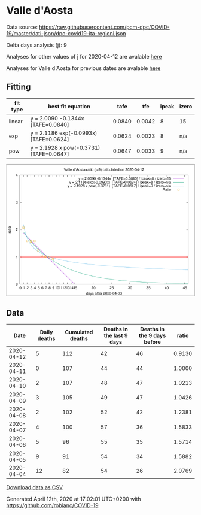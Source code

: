 # Valle d'Aosta

Data source: https://raw.githubusercontent.com/pcm-dpc/COVID-19/master/dati-json/dpc-covid19-ita-regioni.json

Delta days analysis (j): 9

Analyses for other values of j for 2020-04-12 are avalable [here](../2020-04-12/README.md)

Analyses for Valle d'Aosta for previous dates are avalable [here](../README.md)

## Fitting 
|fit type|best fit equation|tafe|tfe|ipeak|izero|
|-------|-----|--------|------|---|---|
|linear|y = 2.0090 -0.1344x  [TAFE=0.0840]|0.0840|0.0042|8|15|
|exp|y = 2.1186 exp(-0.0993x)  [TAFE=0.0624]|0.0624|0.0023|8|n/a|
|pow|y = 2.1928 x pow(-0.3731)  [TAFE=0.0647]|0.0647|0.0033|9|n/a|

![Plot](COVID-19_valle_d'aosta_j9_2020-04-12.png)

## Data
|Date|Daily deaths|Cumulated deaths|Deaths in the last 9 days|Deaths in the 9 days before|ratio|
|----|----------|-----------|-------|--------------------|-----|
|2020-04-12|5|112|42|46|0.9130|
|2020-04-11|0|107|44|44|1.0000|
|2020-04-10|2|107|48|47|1.0213|
|2020-04-09|3|105|49|47|1.0426|
|2020-04-08|2|102|52|42|1.2381|
|2020-04-07|4|100|57|36|1.5833|
|2020-04-06|5|96|55|35|1.5714|
|2020-04-05|9|91|54|34|1.5882|
|2020-04-04|12|82|54|26|2.0769|

[Download data as CSV](COVID-19_valle_d'aosta_j9_2020-04-12.csv)

Generated April 12th, 2020 at 17:02:01 UTC+0200 with https://github.com/robianc/COVID-19
